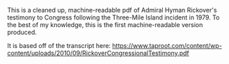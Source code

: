 This is a cleaned up, machine-readable pdf of Admiral Hyman Rickover's testimony to Congress following the Three-Mile Island incident in 1979. To the best of my knowledge, this is the first machine-readable version produced.

It is based off of the transcript here: https://www.taproot.com/content/wp-content/uploads/2010/09/RickoverCongressionalTestimony.pdf

